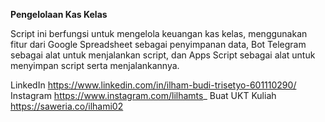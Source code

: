 <b>Pengelolaan Kas Kelas</b>

Script ini berfungsi untuk mengelola keuangan kas kelas, menggunakan fitur dari Google Spreadsheet sebagai penyimpanan data, Bot Telegram sebagai alat untuk menjalankan script, dan Apps Script sebagai alat untuk menyimpan script serta menjalankannya.

LinkedIn https://www.linkedin.com/in/ilham-budi-trisetyo-601110290/
Instagram https://www.instagram.com/lilhamts_
Buat UKT Kuliah https://saweria.co/ilhami02
